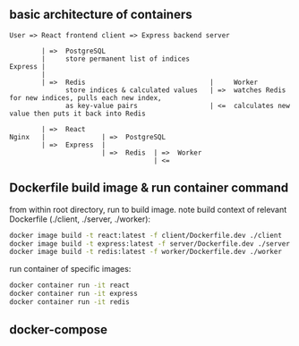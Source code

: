 ## basic architecture of containers

```
User => React frontend client => Express backend server
```

```
        | =>  PostgreSQL 
        |     store permanent list of indices
Express |     
        |
        | =>  Redis                               |     Worker 
              store indices & calculated values   | =>  watches Redis for new indices, pulls each new index, 
              as key-value pairs                  | <=  calculates new value then puts it back into Redis
```

```
        | =>  React 
Nginx   |              | =>  PostgreSQL
        | =>  Express  |                 
                       | =>  Redis  | =>  Worker
                                    | <=  
```

## Dockerfile build image & run container command

from within root directory, run to build image. note build context of relevant Dockerfile (./client, ./server, ./worker):
```bash
docker image build -t react:latest -f client/Dockerfile.dev ./client
docker image build -t express:latest -f server/Dockerfile.dev ./server
docker image build -t redis:latest -f worker/Dockerfile.dev ./worker
```

run container of specific images: 
```bash
docker container run -it react
docker container run -it express
docker container run -it redis
```

## docker-compose